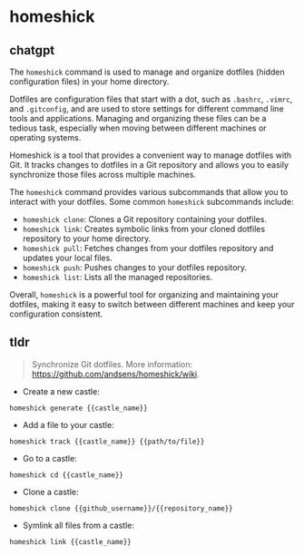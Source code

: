 # homeshick 
## chatgpt 
The `homeshick` command is used to manage and organize dotfiles (hidden configuration files) in your home directory. 

Dotfiles are configuration files that start with a dot, such as `.bashrc`, `.vimrc`, and `.gitconfig`, and are used to store settings for different command line tools and applications. Managing and organizing these files can be a tedious task, especially when moving between different machines or operating systems.

Homeshick is a tool that provides a convenient way to manage dotfiles with Git. It tracks changes to dotfiles in a Git repository and allows you to easily synchronize those files across multiple machines.

The `homeshick` command provides various subcommands that allow you to interact with your dotfiles. Some common `homeshick` subcommands include:

- `homeshick clone`: Clones a Git repository containing your dotfiles.
- `homeshick link`: Creates symbolic links from your cloned dotfiles repository to your home directory.
- `homeshick pull`: Fetches changes from your dotfiles repository and updates your local files.
- `homeshick push`: Pushes changes to your dotfiles repository.
- `homeshick list`: Lists all the managed repositories.

Overall, `homeshick` is a powerful tool for organizing and maintaining your dotfiles, making it easy to switch between different machines and keep your configuration consistent. 

## tldr 
 
> Synchronize Git dotfiles.
> More information: <https://github.com/andsens/homeshick/wiki>.

- Create a new castle:

`homeshick generate {{castle_name}}`

- Add a file to your castle:

`homeshick track {{castle_name}} {{path/to/file}}`

- Go to a castle:

`homeshick cd {{castle_name}}`

- Clone a castle:

`homeshick clone {{github_username}}/{{repository_name}}`

- Symlink all files from a castle:

`homeshick link {{castle_name}}`
